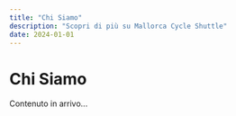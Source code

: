 ```yaml
---
title: "Chi Siamo"
description: "Scopri di più su Mallorca Cycle Shuttle"
date: 2024-01-01
---
```


# Chi Siamo

Contenuto in arrivo...
